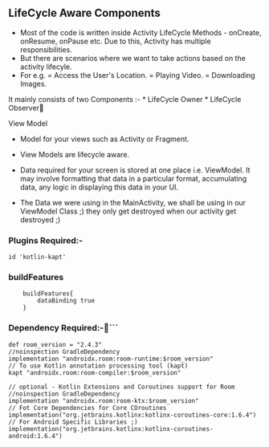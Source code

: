 ## LifeCycle Aware Components

* Most of the code is written inside Activity LifeCycle Methods - onCreate, onResume,
onPause etc. Due to this, Activity has multiple responsibilities.
* But there are scenarios where we want to take actions based on the activity lifecyle.
* For e.g.
	= Access the User's Location.
	= Playing Video.
	= Downloading Images.


It mainly consists of two Components :-
	* LifeCycle Owner
	* LifeCycle Observer 

View Model

* Model for your views such as Activity or Fragment.

* View Models are lifecycle aware.

* Data required for your screen is stored at one place i.e. ViewModel. It may involve
formatting that data in a particular format, accumulating data, any logic in displaying
this data in your Ul.

* The Data we were using in the MainActivity, we shall be using in our ViewModel Class ;)
 they only get destroyed when our activity get destroyed ;)


### Plugins Required:-
```
id 'kotlin-kapt'
```

### buildFeatures
```
    buildFeatures{
        dataBinding true
    }
```

### Dependency Required:-```
    def room_version = "2.4.3"
    //noinspection GradleDependency
    implementation "androidx.room:room-runtime:$room_version"
    // To use Kotlin annotation processing tool (kapt)
    kapt "androidx.room:room-compiler:$room_version"

    // optional - Kotlin Extensions and Coroutines support for Room
    //noinspection GradleDependency
    implementation "androidx.room:room-ktx:$room_version"
    // Fot Core Dependencies for Core COroutines
    implementation("org.jetbrains.kotlinx:kotlinx-coroutines-core:1.6.4")
    // For Android Specific Libraries ;)
    implementation("org.jetbrains.kotlinx:kotlinx-coroutines-android:1.6.4")
```